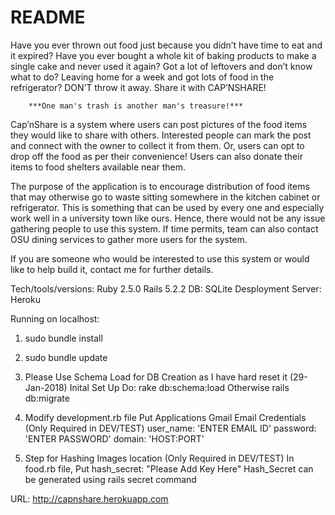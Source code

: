 # README

Have you ever thrown out food just because you didn’t have time to eat and it expired? Have you ever bought a whole kit of baking products to make a single cake and never used it again? Got a lot of leftovers and don’t know what to do? Leaving home for a week and got lots of food in the refrigerator? DON’T throw it away. Share it with CAP’NSHARE!

        ***One man's trash is another man's treasure!***
Cap’nShare is a system where users can post pictures of the food items they would like to share with others. Interested people can mark the post and connect with the owner to collect it from them. Or, users can opt to drop off the food as per their convenience! Users can also donate their items to food shelters available near them.

The purpose of the application is to encourage distribution of food items that may otherwise go to waste sitting somewhere in the kitchen cabinet or refrigerator. This is something that can be used by every one and especially work well in a university town like ours. Hence, there would not be any issue gathering people to use this system. If time permits, team can also contact OSU dining services to gather more users for the system.

If you are someone who would be interested to use this system or would like to help build it, contact me for further details.

Tech/tools/versions: Ruby 2.5.0 Rails 5.2.2 DB: SQLite Desployment Server: Heroku

Running on localhost:

1) sudo bundle install

2) sudo bundle update

3) Please Use Schema Load for DB Creation as I have hard reset it (29-Jan-2018)
   Inital Set Up Do:
   rake db:schema:load 
   Otherwise
   rails db:migrate

4) Modify development.rb file Put Applications Gmail Email Credentials (Only Required in DEV/TEST)
    user_name:      'ENTER EMAIL ID'
    password:       'ENTER PASSWORD'
    domain:         'HOST:PORT'
    
5) Step for Hashing Images location (Only Required in DEV/TEST)
       In food.rb file,
       Put hash_secret: "Please Add Key Here"
       Hash_Secret can be generated using rails secret command 


URL: http://capnshare.herokuapp.com
